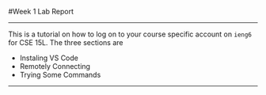 #Week 1 Lab Report

---

This is a tutorial on how to log on to your course specific account on `ieng6` for CSE 15L. The three sections are 

* Instaling VS Code
* Remotely Connecting
* Trying Some Commands

***
